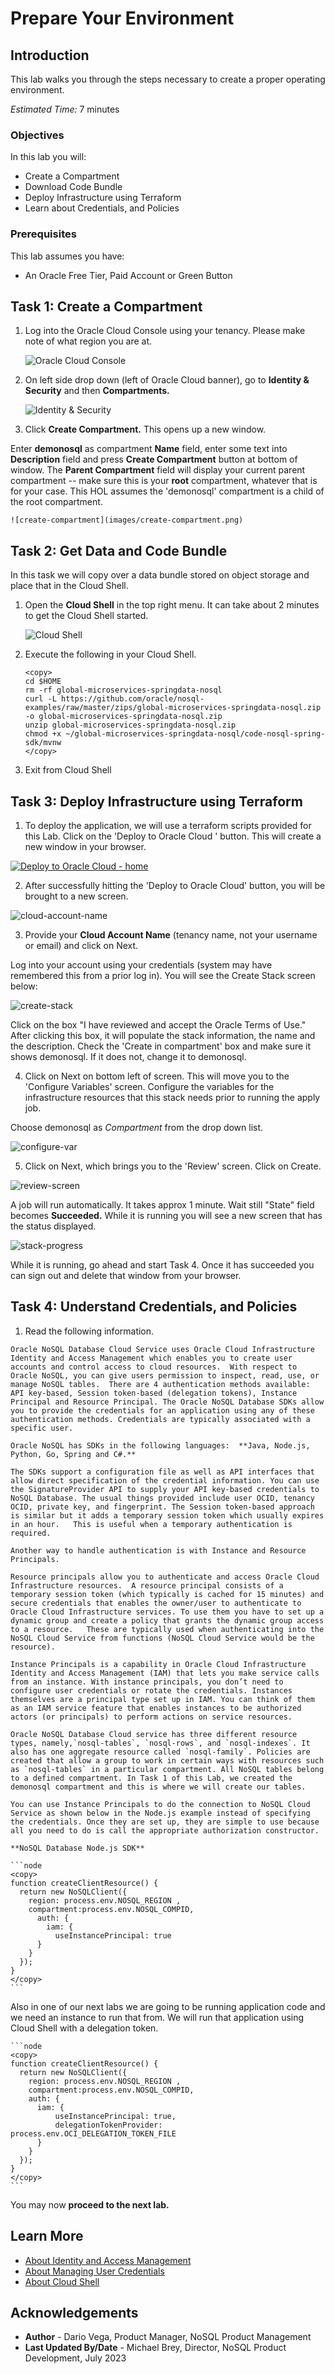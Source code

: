 # Prepare Your Environment

## Introduction

This lab walks you through the steps necessary to create a proper operating environment.

_Estimated Time:_ 7 minutes

### Objectives

In this lab you will:
* Create a Compartment
* Download Code Bundle
* Deploy Infrastructure using Terraform
* Learn about Credentials, and Policies

### Prerequisites

This lab assumes you have:

* An Oracle Free Tier, Paid Account or Green Button


## Task 1: Create a Compartment

1. Log into the Oracle Cloud Console using your tenancy. Please make note of
what region you are at.

    ![Oracle Cloud Console](https://oracle-livelabs.github.io/common/images/console/home-page.png)

2. On left side drop down (left of Oracle Cloud banner), go to **Identity & Security**
and then **Compartments.**

    ![Identity & Security](https://oracle-livelabs.github.io/common/images/console/id-compartment.png)

3. Click **Create Compartment.** This opens up a new window.

  Enter **demonosql** as compartment **Name** field, enter some text into **Description**
  field and press **Create Compartment** button at bottom of window.
  The **Parent Compartment** field will display your current parent compartment --
  make sure this is your **root** compartment, whatever that is for your case.
  This HOL assumes the 'demonosql' compartment is a child of the root compartment.

    ![create-compartment](images/create-compartment.png)

## Task 2: Get Data and Code Bundle

In this task we will copy over a data bundle stored on object storage and
place that in the Cloud Shell.

1. Open the **Cloud Shell** in the top right menu. It can take about 2 minutes
to get the Cloud Shell started.

    ![Cloud Shell](https://oracle-livelabs.github.io/common/images/console/cloud-shell.png)

2. Execute the following in your Cloud Shell.

    ```shell
    <copy>
    cd $HOME
    rm -rf global-microservices-springdata-nosql
    curl -L https://github.com/oracle/nosql-examples/raw/master/zips/global-microservices-springdata-nosql.zip -o global-microservices-springdata-nosql.zip
    unzip global-microservices-springdata-nosql.zip
    chmod +x ~/global-microservices-springdata-nosql/code-nosql-spring-sdk/mvnw
    </copy>
    ```

3. Exit from Cloud Shell

## Task 3: Deploy Infrastructure using Terraform

1. To deploy the application, we will use a terraform scripts provided for this Lab. Click on the 'Deploy to Oracle Cloud ' button.  This will create a new window in your browser.

  [![Deploy to Oracle Cloud - home](https://oci-resourcemanager-plugin.plugins.oci.oraclecloud.com/latest/deploy-to-oracle-cloud.svg)](https://cloud.oracle.com/resourcemanager/stacks/create?zipUrl=https://github.com/oracle/nosql-examples/raw/master/zips/global-microservices-springdata-nosql.zip)

2. After successfully hitting the 'Deploy to Oracle Cloud' button, you will be brought to a new screen.

  ![cloud-account-name](images/cloud-account-name.png)


3. Provide your **Cloud Account Name** (tenancy name, not your username or email) and click on Next.

  Log into your account using your credentials (system may have remembered this from a prior log in).  You will see the Create Stack screen below:

  ![create-stack](images/create-stack.png)

  Click on the box "I have reviewed and accept the Oracle Terms of Use."  After clicking this box, it will populate the stack information, the name and the description.  Check the 'Create in compartment' box and make sure it shows demonosql.   If it does not, change it to demonosql.  

4. Click on Next on bottom left of screen.  This will move you to the 'Configure Variables' screen. Configure the variables for the infrastructure resources that this stack needs prior to running the apply job.

  Choose demonosql as _Compartment_  from the drop down list.

  ![configure-var](images/configure-var.png)

5. Click on Next, which brings you to the 'Review' screen.  Click on Create.

  ![review-screen](images/review-screen.png)

  A job will run automatically. It takes approx 1 minute. Wait still "State" field becomes **Succeeded.**  While it is running you will see a new screen that has the status displayed.   

  ![stack-progress](images/stack-progress.png)

  While it is running, go ahead and start Task 4. Once it has succeeded you can sign out and  delete that window from your browser.

## Task 4: Understand Credentials, and Policies

  1. Read the following information.

    Oracle NoSQL Database Cloud Service uses Oracle Cloud Infrastructure Identity and Access Management which enables you to create user accounts and control access to cloud resources.  With respect to Oracle NoSQL, you can give users permission to inspect, read, use, or manage NoSQL tables.  There are 4 authentication methods available: API key-based, Session token-based (delegation tokens), Instance Principal and Resource Principal. The Oracle NoSQL Database SDKs allow you to provide the credentials for an application using any of these authentication methods. Credentials are typically associated with a specific user.

    Oracle NoSQL has SDKs in the following languages:  **Java, Node.js, Python, Go, Spring and C#.**

    The SDKs support a configuration file as well as API interfaces that allow direct specification of the credential information. You can use the SignatureProvider API to supply your API key-based credentials to NoSQL Database. The usual things provided include user OCID, tenancy OCID, private key, and fingerprint. The Session token-based approach is similar but it adds a temporary session token which usually expires in an hour.   This is useful when a temporary authentication is required.

    Another way to handle authentication is with Instance and Resource Principals.

    Resource principals allow you to authenticate and access Oracle Cloud Infrastructure resources.  A resource principal consists of a temporary session token (which typically is cached for 15 minutes) and secure credentials that enables the owner/user to authenticate to Oracle Cloud Infrastructure services. To use them you have to set up a dynamic group and create a policy that grants the dynamic group access to a resource.   These are typically used when authenticating into the NoSQL Cloud Service from functions (NoSQL Cloud Service would be the resource).

    Instance Principals is a capability in Oracle Cloud Infrastructure Identity and Access Management (IAM) that lets you make service calls from an instance. With instance principals, you don’t need to configure user credentials or rotate the credentials. Instances themselves are a principal type set up in IAM. You can think of them as an IAM service feature that enables instances to be authorized actors (or principals) to perform actions on service resources.

    Oracle NoSQL Database Cloud service has three different resource types, namely,`nosql-tables`, `nosql-rows`, and `nosql-indexes`. It also has one aggregate resource called `nosql-family`. Policies are created that allow a group to work in certain ways with resources such as `nosql-tables` in a particular compartment. All NoSQL tables belong to a defined compartment. In Task 1 of this Lab, we created the demonosql compartment and this is where we will create our tables.

    You can use Instance Principals to do the connection to NoSQL Cloud Service as shown below in the Node.js example instead of specifying the credentials. Once they are set up, they are simple to use because all you need to do is call the appropriate authorization constructor.

    **NoSQL Database Node.js SDK**

    ```node
    <copy>
    function createClientResource() {
      return new NoSQLClient({
        region: process.env.NOSQL_REGION ,
        compartment:process.env.NOSQL_COMPID,
          auth: {
            iam: {
              useInstancePrincipal: true
          }
        }
      });
    }
    </copy>
    ```

   Also in one of our next labs we are going to be running application code and we need an instance to run that from. We will run that application using Cloud Shell with a delegation token.

    ```node
    <copy>
    function createClientResource() {
      return new NoSQLClient({
        region: process.env.NOSQL_REGION ,
        compartment:process.env.NOSQL_COMPID,
        auth: {
          iam: {
              useInstancePrincipal: true,
              delegationTokenProvider: process.env.OCI_DELEGATION_TOKEN_FILE
          }
        }
      });
    }
    </copy>
    ```

   You may now **proceed to the next lab.**

## Learn More

* [About Identity and Access Management](https://docs.oracle.com/en-us/iaas/Content/Identity/Concepts/overview.htm)
* [About Managing User Credentials](https://docs.oracle.com/en-us/iaas/Content/Identity/Tasks/managingcredentials.htm)
* [About Cloud Shell](https://docs.oracle.com/en-us/iaas/Content/API/Concepts/cloudshellintro.htm)


## Acknowledgements
* **Author** - Dario Vega, Product Manager, NoSQL Product Management
* **Last Updated By/Date** - Michael Brey, Director, NoSQL Product Development, July 2023
